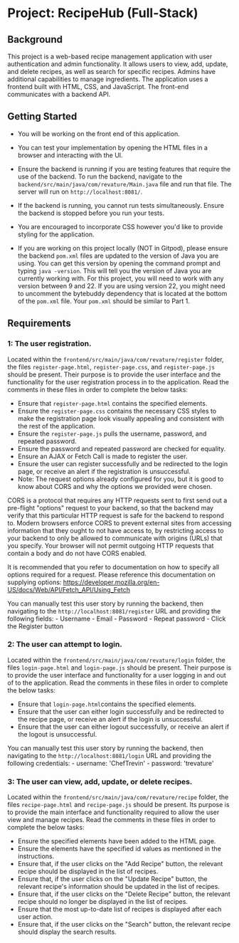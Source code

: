 # Project: RecipeHub (Full-Stack)

## Background

This project is a web-based recipe management application with user authentication and admin functionality. It allows users to view, add, update, and delete recipes, as well as search for specific recipes. Admins have additional capabilities to manage ingredients. The application uses a frontend built with HTML, CSS, and JavaScript. The front-end communicates with a backend API.

## Getting Started
- You will be working on the front end of this application.
- You can test your implementation by opening the HTML files in a browser and interacting with the UI.

- Ensure the backend is running if you are testing features that require the use of the backend. To run the backend, navigate to the `backend/src/main/java/com/revature/Main.java` file and run that file. The server will run on `http://localhost:8081/`. 
- If the backend is running, you cannot run tests simultaneously. Ensure the backend is stopped before you run your tests.

- You are encouraged to incorporate CSS however you'd like to provide styling for the application.

- If you are working on this project locally (NOT in Gitpod), please ensure the backend `pom.xml` files are updated to the version of Java you are using. You can get this version by opening the command prompt and typing `java -version`. This will tell you the version of Java you are currently working with. For this project, you will need to work with any version between 9 and 22. If you are using version 22, you might need to uncomment the bytebuddy dependency that is located at the bottom of the `pom.xml` file. Your `pom.xml` should be similar to Part 1. 

## Requirements

### 1: The user registration.
Located within the `frontend/src/main/java/com/revature/register` folder, the files `register-page.html`, `register-page.css`, and `register-page.js` should be present. Their purpose is to provide the user interface and the functionality for the user registration process in to the application. Read the comments in these files in order to complete the below tasks:

- Ensure that `register-page.html` contains the specified elements.
- Ensure the `register-page.css` contains the necessary CSS styles to make the registration page look visually appealing and consistent with the rest of the application.
- Ensure the `register-page.js` pulls the username, password, and repeated password. 
- Ensure the password and repeated password are checked for equality.
- Ensure an AJAX or Fetch Call is made to register the user.
- Ensure the user can register successfully and be redirected to the login page, or receive an alert if the registration is unsuccessful.
- Note: The request options already configured for you, but it is good to know about CORS and why the options we provided were chosen.

CORS is a protocol that requires any HTTP requests sent to first send out a pre-flight "options" request to your backend, so that the backend may verify that this particular HTTP request is safe for the backend to respond to. Modern browsers enforce CORS to prevent external sites from accessing information that they ought to not have access to, by restricting access to your backend to only be allowed to communicate with origins (URLs) that you specify. Your browser will not permit outgoing HTTP requests that contain a body and do not have CORS enabled.

It is recommended that you refer to documentation on how to specify all options required for a request. Please reference this documentation on supplying options: https://developer.mozilla.org/en-US/docs/Web/API/Fetch_API/Using_Fetch

You can manually test this user story by running the backend, then navigating to the `http://localhost:8081/register` URL and providing the following fields:
        - Username
        - Email
        - Password
        - Repeat password
        - Click the Register button

### 2: The user can attempt to login.
Located within the `frontend/src/main/java/com/revature/login` folder, the files `login-page.html` and `login-page.js` should be present. Their purpose is to provide the user interface and functionality for a user logging in and out of to the application. Read the comments in these files in order to complete the below tasks:
- Ensure that `login-page.html`contains the specified elements.
- Ensure that the user can either login successfully and be redirected to the recipe page, or receive an alert if the login is unsuccessful. 
- Ensure that the user can either logout successfully, or receive an alert if the logout is unsuccessful.

You can manually test this user story by running the backend, then navigating to the `http://localhost:8081/login` URL and providing the following credentials:
    - username: 'ChefTrevin'
    - password: 'trevature'

### 3: The user can view, add, update, or delete recipes.
Located within the `frontend/src/main/java/com/revature/recipe` folder, the files `recipe-page.html` and `recipe-page.js` should be present. Its purpose is to provide the main interface and functionality required to allow the user view and manage recipes. Read the comments in these files in order to complete the below tasks:
- Ensure the specified elements have been added to the HTML page.
- Ensure the elements have the specified id values as mentioned in the instructions.
- Ensure that, if the user clicks on the "Add Recipe" button, the relevant recipe should be displayed in the list of recipes.
- Ensure that, if the user clicks on the "Update Recipe" button, the relevant recipe's information should be updated in the list of recipes.
- Ensure that, if the user clicks on the "Delete Recipe" button, the relevant recipe should no longer be displayed in the list of recipes.
- Ensure that the most up-to-date list of recipes is displayed after each user action.
- Ensure that, if the user clicks on the "Search" button, the relevant recipe should display the search results.

